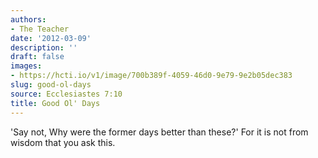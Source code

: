 ```yaml
---
authors:
- The Teacher
date: '2012-03-09'
description: ''
draft: false
images:
- https://hcti.io/v1/image/700b389f-4059-46d0-9e79-9e2b05dec383
slug: good-ol-days
source: Ecclesiastes 7:10
title: Good Ol' Days
---
```


'Say not, Why were the former days better than these?' For it is not from wisdom that you ask this.